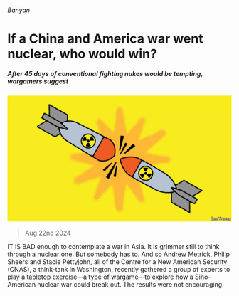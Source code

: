 ###### Banyan

# If a China and America war went nuclear, who would win? 

##### After 45 days of conventional fighting nukes would be tempting, wargamers suggest 

![image](images/20240824_ASD001.jpg) 

> Aug 22nd 2024 

IT IS BAD enough to contemplate a war in Asia. It is grimmer still to think through a nuclear one. But somebody has to. And so Andrew Metrick, Philip Sheers and Stacie Pettyjohn, all of the Centre for a New American Security (CNAS), a think-tank in Washington, recently gathered a group of experts to play a tabletop exercise—a type of wargame—to explore how a Sino-American nuclear war could break out. The results were not encouraging. 

